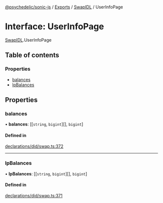 [@psychedelic/sonic-js](../README.md) / [Exports](../modules.md) / [SwapIDL](../modules/SwapIDL.md) / UserInfoPage

# Interface: UserInfoPage

[SwapIDL](../modules/SwapIDL.md).UserInfoPage

## Table of contents

### Properties

- [balances](SwapIDL.UserInfoPage.md#balances)
- [lpBalances](SwapIDL.UserInfoPage.md#lpbalances)

## Properties

### balances

• **balances**: [[`string`, `bigint`][], `bigint`]

#### Defined in

[declarations/did/swap.ts:372](https://github.com/Psychedelic/sonic-js/blob/cfc7f22/src/declarations/did/swap.ts#L372)

___

### lpBalances

• **lpBalances**: [[`string`, `bigint`][], `bigint`]

#### Defined in

[declarations/did/swap.ts:371](https://github.com/Psychedelic/sonic-js/blob/cfc7f22/src/declarations/did/swap.ts#L371)
